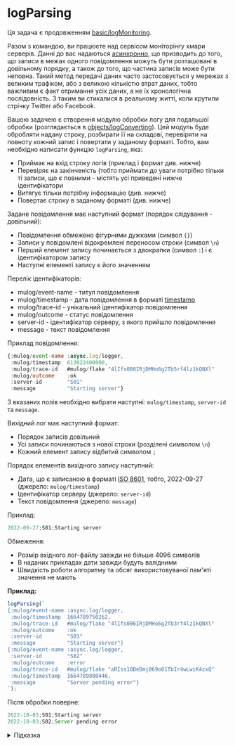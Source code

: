 # logParsing

Ця задача є продовженням [basic/logMonitoring](js-track/basic/logMonitoring).

Разом з командою, ви працюєте над сервісом моніторінгу хмари серверів. Данні до вас надаються [асинхронно](https://uk.wikipedia.org/wiki/%D0%90%D1%81%D0%B8%D0%BD%D1%85%D1%80%D0%BE%D0%BD%D0%BD%D0%B5_%D0%BF%D0%BE%D1%81%D0%BB%D1%96%D0%B4%D0%BE%D0%B2%D0%BD%D0%B5_%D0%BF%D0%B5%D1%80%D0%B5%D0%B4%D0%B0%D0%B2%D0%B0%D0%BD%D0%BD%D1%8F_%D0%B4%D0%B0%D0%BD%D0%B8%D1%85), що призводить до того, що записи в межах одного повідомлення можуть бути розташовані в довільному порядку, а також до того, що частина записів може бути неповна. Такий метод передачі даних часто застосовується у мережах з великим трафіком, або з великою кількістю втрат даних, тобто важливим є факт отримання усіх даних, а не їх хронологічна послідовність. З таким ви стикалися в реальному житті, коли крутили стрічку Twitter або Facebook.

Вашою задачею є створення модулю обробки логу для подальшої обробки (розглядається в [objects/logConverting](js-track/objects/logCoverting)). Цей модуль буде обробляти надану строку, розбирати її на складові, перевіряти на повноту кожний запис і повертати у заданому форматі. Тобто, вам необхідно написати функцію `logParsing`, яка:

- Приймає на вхід строку логів (приклад і формат див. нижче)
- Перевіряє на закінченість (тобто приймати до уваги потрібно тільки ті записи, що є повними - містять усі приведені нижче ідентифікатори
- Витягує тільки потрібну інформацію (див. нижче)
- Повертає строку в заданому форматі (див. нижче)

Задане повідомлення має наступний формат (порядок слідування - довільний):

- Повідомлення обмежено фігурними дужками (символ `{}`)
- Записи у повідомлені відокремлені переносом строки (символ `\n`)
- Перший елемент запису починається з двокрапки (символ `:`) і є ідентифікатором запису
- Наступні елементі запису є його значенням

Перелік ідентифікаторів:

- mulog/event-name - титул повідомлення
- mulog/timestamp - дата повідомлення в форматі [timestamp](https://uk.wikipedia.org/wiki/Timestamp)
- mulog/trace-id - унікальний ідентифікатор повідомлення
- mulog/outcome - статус повідомлення
- server-id - ідентифікатор серверу, з якого прийшло повідомлення
- message - текст повідомлення

Приклад повідомлення:

```js
{:mulog/event-name :async.log/logger,
 :mulog/timestamp  613022400000,
 :mulog/trace-id   #mulog/flake "4lIfs0B6IRjDMHo6g2Tb5rf4lz1kQNXl"
 :mulog/outcome    :ok
 :server-id        "S01"
 :message          "Starting server"}
```

З вказаних полів необхідно вибрати наступні: `mulog/timestamp`, `server-id` та `message`.

Вихідний лог має наступний формат:

- Порядок записів довільний
- Усі записи починаються з нової строки (розділені символом `\n`)
- Кожний елемент запису відбитий символом `;`

Порядок елементів вихідного запису наступний:

- Дата, що є записаною в форматі [ISO 8601](https://developer.mozilla.org/en-US/docs/Web/JavaScript/Reference/Global_Objects/Date/toISOString), тобто, 2022-09-27 (джерело: `mulog/timestamp`)
- Ідентифікатор серверу (джерело: `server-id`)
- Текст повідомлення (джерело: `message`)

Приклад:

```js
2022-09-27;S01;Starting server
```

Обмеження:

- Розмір вхідного лог-файлу завжди не більше 4096 символів
- В наданих прикладах дати завжди будуть валідними
- Швидкість роботи алгоритму та обсяг використовуваної пам'яті значення не мають

**Приклад:**

```js
logParsing(`
{:mulog/event-name :async.log/logger,
 :mulog/timestamp  1664789750262,
 :mulog/trace-id   #mulog/flake "4lIfs0B6IRjDMHo6g2Tb3rf4lz1kQNXl"
 :mulog/outcome    :ok
 :server-id        "S01"
 :message          "Starting server"}
{:mulog/event-name :async.log/logger,
 :server-id        "S02"
 :mulog/outcome    :error
 :mulog/trace-id   #mulog/flake "aRIss10BeDmj069o01TbIr4wLwiK4zxQ"
 :mulog/timestamp  1664789800446,
 :message          "Server pending error"}
`);
```

Після обробки поверне:

```js
2022-10-03;S01;Starting server
2022-10-03;S02;Server pending error
```

<details>
  <summary>Підказка</summary>

---

  Простіше обробляти таку довгу строку, перетворивши на масив, як це робилось раніше в завданні [stringToArray](tracks/basic/06-stringToArray).

  Щоб обробити табуляції між ідентифікатором і його значенням, можна скористатися методом [replace](https://developer.mozilla.org/en-US/docs/Web/JavaScript/Reference/Global_Objects/String/replace) або [replaceAll](https://developer.mozilla.org/en-US/docs/Web/JavaScript/Reference/Global_Objects/String/replaceAll), як було показано в завданні [removeStringSpace](tracks/basic/14-removeStringSpace/).

  Знаходити необхідні значення ідентифікаторів можна за допомогою вбудованого методу строки [indexOf](https://developer.mozilla.org/en-US/docs/Web/JavaScript/Reference/Global_Objects/String/indexOf). Або ж можна скористатися з регулярних виразів ["Regular expression syntax cheatsheet"](https://developer.mozilla.org/en-US/docs/Web/JavaScript/Guide/Regular_Expressions/Cheatsheet).

  Щоб перетворити timestamp на дату, скористуйтеся JavaScript обʼєктом [Date](https://developer.mozilla.org/en-US/docs/Web/JavaScript/Reference/Global_Objects/Date).

  ## Алгоритм дій

  1. Виділити кожний запис (міститься між фігурними дужками)
  1. Для кожного запису: розділити запис на елементи
  1. Перевірити що елементів, що їх рівно 6, тобто запис є повним
  1. Для кожного повного запису витягнути значення необхідних ідентифікаторів (час конвертувати в формат ISO) і додати до вихідної строки
  1. Повернути закінчену вихідну строку

</details>
